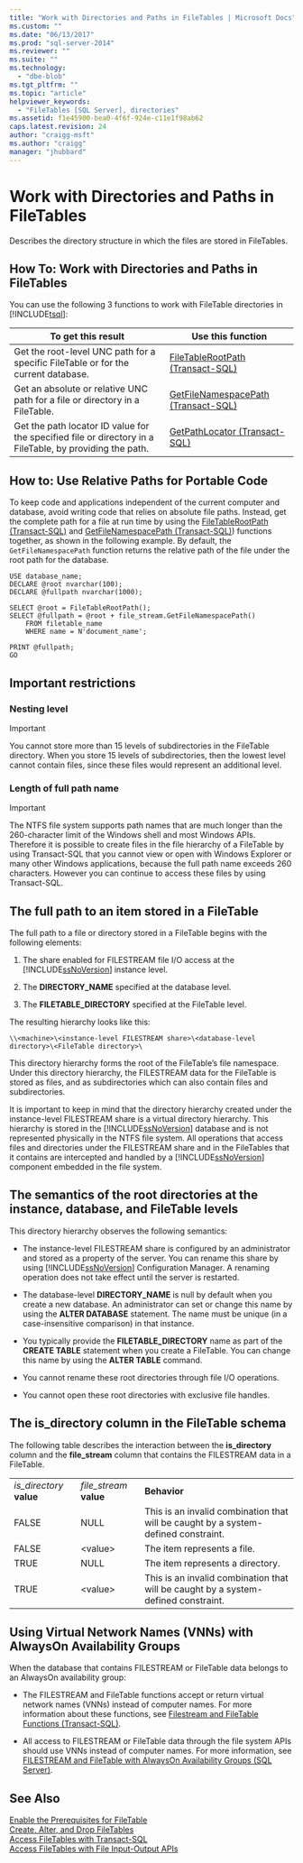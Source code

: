 ```yaml
---
title: "Work with Directories and Paths in FileTables | Microsoft Docs"
ms.custom: ""
ms.date: "06/13/2017"
ms.prod: "sql-server-2014"
ms.reviewer: ""
ms.suite: ""
ms.technology: 
  - "dbe-blob"
ms.tgt_pltfrm: ""
ms.topic: "article"
helpviewer_keywords: 
  - "FileTables [SQL Server], directories"
ms.assetid: f1e45900-bea0-4f6f-924e-c11e1f98ab62
caps.latest.revision: 24
author: "craigg-msft"
ms.author: "craigg"
manager: "jhubbard"
---
```

# Work with Directories and Paths in FileTables
  Describes the directory structure in which the files are stored in FileTables.  
  
##  <a name="HowToDirectories"></a> How To: Work with Directories and Paths in FileTables  
 You can use the following 3 functions to work with FileTable directories in [!INCLUDE[tsql](../../includes/tsql-md.md)]:  
  
|To get this result|Use this function|  
|------------------------|-----------------------|  
|Get the root-level UNC path for a specific FileTable or for the current database.|[FileTableRootPath &#40;Transact-SQL&#41;](~/relational-databases/system-functions/filetablerootpath-transact-sql.md)|  
|Get an absolute or relative UNC path for a file or directory in a FileTable.|[GetFileNamespacePath &#40;Transact-SQL&#41;](~/relational-databases/system-functions/getfilenamespacepath-transact-sql.md)|  
|Get the path locator ID value for the specified file or directory in a FileTable, by providing the path.|[GetPathLocator &#40;Transact-SQL&#41;](~/relational-databases/system-functions/getpathlocator-transact-sql.md)|  
  
##  <a name="BestPracticeRelativePaths"></a> How to: Use Relative Paths for Portable Code  
 To keep code and applications independent of the current computer and database, avoid writing code that relies on absolute file paths. Instead, get the complete path for a file at run time by using the [FileTableRootPath &#40;Transact-SQL&#41;](~/relational-databases/system-functions/filetablerootpath-transact-sql.md) and [GetFileNamespacePath &#40;Transact-SQL&#41;](~/relational-databases/system-functions/getfilenamespacepath-transact-sql.md)) functions together, as shown in the following example. By default, the `GetFileNamespacePath` function returns the relative path of the file under the root path for the database.  
  
```tsql  
USE database_name;  
DECLARE @root nvarchar(100);  
DECLARE @fullpath nvarchar(1000);  
  
SELECT @root = FileTableRootPath();  
SELECT @fullpath = @root + file_stream.GetFileNamespacePath()  
    FROM filetable_name  
    WHERE name = N'document_name';  
  
PRINT @fullpath;  
GO  
```  
  
##  <a name="restrictions"></a> Important restrictions  
  
###  <a name="nesting"></a> Nesting level  
  
> [!IMPORTANT]  
>  You cannot store more than 15 levels of subdirectories in the FileTable directory. When you store 15 levels of subdirectories, then the lowest level cannot contain files, since these files would represent an additional level.  
  
###  <a name="fqnlength"></a> Length of full path name  
  
> [!IMPORTANT]  
>  The NTFS file system supports path names that are much longer than the 260-character limit of the Windows shell and most Windows APIs. Therefore it is possible to create files in the file hierarchy of a FileTable by using Transact-SQL that you cannot view or open with Windows Explorer or many other Windows applications, because the full path name exceeds 260 characters. However you can continue to access these files by using Transact-SQL.  
  
##  <a name="fullpath"></a> The full path to an item stored in a FileTable  
 The full path to a file or directory stored in a FileTable begins with the following elements:  
  
1.  The share enabled for FILESTREAM file I/O access at the [!INCLUDE[ssNoVersion](../../includes/ssnoversion-md.md)] instance level.  
  
2.  The **DIRECTORY_NAME** specified at the database level.  
  
3.  The **FILETABLE_DIRECTORY** specified at the FileTable level.  
  
 The resulting hierarchy looks like this:  
  
 `\\<machine>\<instance-level FILESTREAM share>\<database-level directory>\<FileTable directory>\`  
  
 This directory hierarchy forms the root of the FileTable’s file namespace. Under this directory hierarchy, the FILESTREAM data for the FileTable is stored as files, and as subdirectories which can also contain files and subdirectories.  
  
 It is important to keep in mind that the directory hierarchy created under the instance-level FILESTREAM share is a virtual directory hierarchy. This hierarchy is stored in the [!INCLUDE[ssNoVersion](../../includes/ssnoversion-md.md)] database and is not represented physically in the NTFS file system. All operations that access files and directories under the FILESTREAM share and in the FileTables that it contains are intercepted and handled by a [!INCLUDE[ssNoVersion](../../includes/ssnoversion-md.md)] component embedded in the file system.  
  
##  <a name="roots"></a> The semantics of the root directories at the instance, database, and FileTable levels  
 This directory hierarchy observes the following semantics:  
  
-   The instance-level FILESTREAM share is configured by an administrator and stored as a property of the server. You can rename this share by using [!INCLUDE[ssNoVersion](../../includes/ssnoversion-md.md)] Configuration Manager. A renaming operation does not take effect until the server is restarted.  
  
-   The database-level **DIRECTORY_NAME** is null by default when you create a new database. An administrator can set or change this name by using the **ALTER DATABASE** statement. The name must be unique (in a case-insensitive comparison) in that instance.  
  
-   You typically provide the **FILETABLE_DIRECTORY** name as part of the **CREATE TABLE** statement when you create a FileTable. You can change this name by using the **ALTER TABLE** command.  
  
-   You cannot rename these root directories through file I/O operations.  
  
-   You cannot open these root directories with exclusive file handles.  
  
##  <a name="is_directory"></a> The is_directory column in the FileTable schema  
 The following table describes the interaction between the **is_directory** column and the **file_stream** column that contains the FILESTREAM data in a FileTable.  
  
||||  
|-|-|-|  
|*is_directory* **value**|*file_stream* **value**|**Behavior**|  
|FALSE|NULL|This is an invalid combination that will be caught by a system-defined constraint.|  
|FALSE|\<value>|The item represents a file.|  
|TRUE|NULL|The item represents a directory.|  
|TRUE|\<value>|This is an invalid combination that will be caught by a system-defined constraint.|  
  
##  <a name="alwayson"></a> Using Virtual Network Names (VNNs) with AlwaysOn Availability Groups  
 When the database that contains FILESTREAM or FileTable data belongs to an AlwaysOn availability group:  
  
-   The FILESTREAM and FileTable functions accept or return virtual network names (VNNs) instead of computer names. For more information about these functions, see [Filestream and FileTable Functions &#40;Transact-SQL&#41;](~/relational-databases/system-functions/filestream-and-filetable-functions-transact-sql.md).  
  
-   All access to FILESTREAM or FileTable data through the file system APIs should use VNNs instead of computer names. For more information, see [FILESTREAM and FileTable with AlwaysOn Availability Groups &#40;SQL Server&#41;](availability-groups/windows/filestream-and-filetable-with-always-on-availability-groups-sql-server.md).  
  
## See Also  
 [Enable the Prerequisites for FileTable](enable-the-prerequisites-for-filetable.md)   
 [Create, Alter, and Drop FileTables](create-alter-and-drop-filetables.md)   
 [Access FileTables with Transact-SQL](access-filetables-with-transact-sql.md)   
 [Access FileTables with File Input-Output APIs](access-filetables-with-file-input-output-apis.md)  
  
  